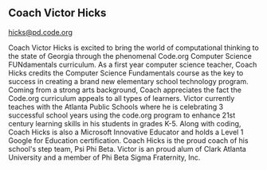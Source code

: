 ## Coach Victor Hicks

[hicks@pd.code.org](mailto:hicks@pd.code.org)

Coach Victor Hicks is excited to bring the world of computational thinking to the state of Georgia through the phenomenal Code.org Computer Science FUNdamentals curriculum. As a first year computer science teacher, Coach Hicks credits the Computer Science Fundamentals course as the key to success in creating a brand new elementary school technology program. Coming from a strong arts background, Coach appreciates the fact the Code.org curriculum appeals to all types of learners. Victor currently teaches with the Atlanta Public Schools where he is celebrating 3 successful school years using the code.org program to enhance 21st century learning skills in his students in grades K-5. Along with coding, Coach Hicks is also a Microsoft Innovative Educator and holds a Level 1 Google for Education certification. Coach Hicks is the proud coach of his school's step team, Psi Phi Beta. Victor is an proud alum of Clark Atlanta University and a member of Phi Beta Sigma Fraternity, Inc.
